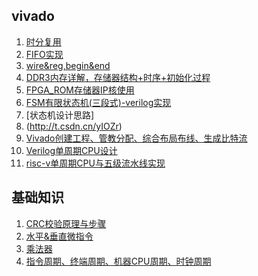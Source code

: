 ## vivado
1. [时分复用](http://t.csdn.cn/bkis2)
2. [FIFO实现](http://t.csdn.cn/NupOo)
3. [wire&reg,begin&end](http://t.csdn.cn/7rst0)
4. [DDR3内存详解，存储器结构+时序+初始化过程](http://t.csdn.cn/9rwEr)
5. [FPGA_ROM存储器IP核使用](http://t.csdn.cn/iX7OL)
6. [FSM有限状态机(三段式)-verilog实现](http://t.csdn.cn/c5XHi)
7. [状态机设计思路]
8. (http://t.csdn.cn/yIOZr)
9. [Vivado创建工程、管教分配、综合布局布线、生成比特流](http://t.csdn.cn/wUUsu)
10. [Verilog单周期CPU设计](http://t.csdn.cn/jFx2e)
11. [risc-v单周期CPU与五级流水线实现](http://t.csdn.cn/2IUff)

## 基础知识
1. [CRC校验原理与步骤](http://t.csdn.cn/VAHyb)
2. [水平&垂直微指令](http://t.csdn.cn/PEnRc)
3. [乘法器](http://t.csdn.cn/Lg9TJ)
4. [指令周期、终端周期、机器CPU周期、时钟周期](http://t.csdn.cn/9Gql5)

